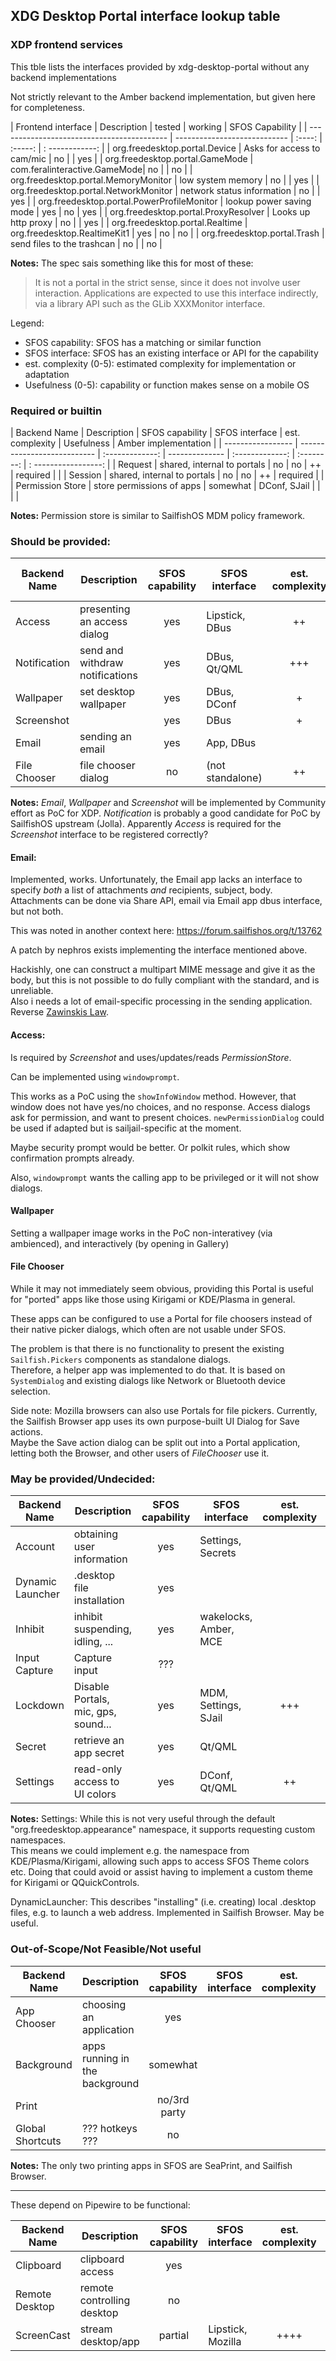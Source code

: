 ## XDG Desktop Portal interface lookup table

### XDP frontend services

This tble lists the interfaces provided by xdg-desktop-portal without any backend implementations

Not strictly relevant to the Amber backend implementation, but given here for completeness.

| Frontend interface                         | Description                  | tested | working | SFOS Capability |
| ------------------------------------------ | ---------------------------- | :----: | :-----: | : ------------: |
| org.freedesktop.portal.Device              | Asks for access to cam/mic   | no     |         | yes             |
| org.freedesktop.portal.GameMode            | com.feralinteractive.GameMode| no     |         | no              |
| org.freedesktop.portal.MemoryMonitor       | low system memory            | no     |         | yes             |
| org.freedesktop.portal.NetworkMonitor      | network status information   | no     |         | yes             |
| org.freedesktop.portal.PowerProfileMonitor | lookup power saving mode     | yes    |   no    | yes             |
| org.freedesktop.portal.ProxyResolver       | Looks up http proxy          | no     |         | yes             |
| org.freedesktop.portal.Realtime            | org.freedesktop.RealtimeKit1 | yes    |   no    | no              |
| org.freedesktop.portal.Trash               | send files to the trashcan   | no     |         | no              |

**Notes:**
The spec sais something like this for most of these:
> It is not a portal in the strict sense, since it does not involve user
> interaction. Applications are expected to use this interface indirectly, via
> a library API such as the GLib XXXMonitor interface.


Legend:

 - SFOS capability: SFOS has a matching or similar function
 - SFOS interface:  SFOS has an existing interface or API for the capability
 - est. complexity (0-5): estimated complexity for implementation or adaptation
 - Usefulness (0-5): capability or function makes sense on a mobile OS


### Required or builtin

| Backend Name      | Description                     | SFOS capability | SFOS interface | est. complexity | Usefulness | Amber implementation |
| ----------------- | ---------------------------     | :-------------: | -------------- | :-------------: | :--------: | : -----------------: |
|  Request          | shared, internal to portals     |      no         |     no         |     ++          | required   |                      |
|  Session          | shared, internal to portals     |      no         |     no         |     ++          | required   |                      |
|  Permission Store | store permissions of apps       |  somewhat       | DConf, SJail   |                 |            |                      |

**Notes:**
Permission store is similar to SailfishOS MDM policy framework.

### Should be provided:
| Backend Name      | Description                     | SFOS capability | SFOS interface | est. complexity | Usefulness | Amber implementation status    |
| ----------------- | ---------------------------     | :-------------: | -------------- | :-------------: | :--------: | :----------------------------: |
|  Access           | presenting an access dialog     |  yes            | Lipstick, DBus |   ++            |  required  |  partial, Jolla changes needed |
|  Notification     | send and withdraw notifications |  yes            | DBus, Qt/QML   |   +++           |  ++++      |  not started                   |
|  Wallpaper        | set desktop wallpaper           |  yes            | DBus, DConf    |   +             |  +++       |  experimental                  |
|  Screenshot       |                                 |  yes            | DBus           |   +             |            |  experimental                  |
|  Email            | sending an email                |  yes            | App, DBus      |                 |            |  partial                       |
|  File Chooser     | file chooser dialog             |  no             | (not standalone) | ++            |  +++       |  experimental                  |

**Notes:**
*Email*, *Wallpaper* and *Screenshot* will be implemented by Community effort as PoC for XDP.
*Notification* is probably a good candidate for PoC by SailfishOS upstream (Jolla).
Apparently *Access* is required for the *Screenshot* interface to be registered correctly?

#### Email:
Implemented, works.
Unfortunately, the Email app lacks an interface to specify *both* a list of
attachments *and* recipients, subject, body.
Attachments can be done via Share API, email via Email app dbus interface, but not both.

This was noted in another context here:
https://forum.sailfishos.org/t/13762

A patch by nephros exists implementing the interface mentioned above.

Hackishly, one can construct a multipart MIME message and give it as the body, but this is not
possible to do fully compliant with the standard, and is unreliable.  
Also i needs a lot of email-specific processing in the sending application.
Reverse [Zawinskis Law](https://www.catb.org/jargon/html/Z/Zawinskis-Law.html).

#### Access:
Is required by *Screenshot* and uses/updates/reads *PermissionStore*.

Can be implemented using `windowprompt`.

This works as a PoC using the `showInfoWindow` method. However, that window does
not have yes/no choices, and no response. Access dialogs ask for permission,
and want to present choices.
`newPermissionDialog` could be used if adapted but is sailjail-specific at the moment.

Maybe security prompt would be better. Or polkit rules, which show confirmation prompts already.

Also, `windowprompt` wants the calling app to be privileged or it will not show dialogs.

#### Wallpaper
Setting a wallpaper image works in the PoC non-interativey (via ambienced), and
interactively (by opening in Gallery)

#### File Chooser
While it may not immediately seem obvious, providing this Portal is useful for
"ported" apps like those using Kirigami or KDE/Plasma in general.

These apps can be configured to use a Portal for file choosers instead of their
native picker dialogs, which often are not usable under SFOS.

The problem is that there is no functionality to present the existing
`Sailfish.Pickers` components as standalone dialogs.  
Therefore, a helper app was implemented to do that. It is based on
`SystemDialog` and existing dialogs like Network or Bluetooth device selection.

Side note: Mozilla browsers can also use Portals for file pickers. Currently,
the Sailfish Browser app uses its own purpose-built UI Dialog for Save actions.  
Maybe the Save action dialog can be split out into a Portal application,
letting both the Browser, and other users of *FileChooser* use it.

### May be provided/Undecided:

| Backend Name      | Description                          | SFOS capability | SFOS interface    | est. complexity | Usefulness |
| ----------------- | ------------------------------------ | :-------------: | --------------    | :-------------: | :--------: |
|  Account          | obtaining user information           |  yes            | Settings, Secrets |                 |            |
|  Dynamic Launcher | .desktop file installation           |  yes            |                   |                 | +          |
|  Inhibit          | inhibit suspending, idling, ...      |  yes            | wakelocks, Amber, MCE |             | +++        |
|  Input Capture    | Capture input                        |  ???            |                   |                 |            |
|  Lockdown         | Disable Portals, mic, gps, sound...  |  yes            | MDM, Settings, SJail | +++          | +++        |
|  Secret           | retrieve an app secret               |  yes            | Qt/QML            |                 | +          |
|  Settings         | read-only access to UI colors        |  yes            | DConf, Qt/QML     |   ++            | +          |

**Notes:**
Settings: While this is not very useful through the default
"org.freedesktop.appearance" namespace, it supports requesting custom
namespaces.  
This means we could implement e.g. the namespace from KDE/Plasma/Kirigami, allowing such apps to access SFOS Theme colors etc.
Doing that could avoid or assist having to implement a custom theme for Kirigami or QQuickControls.

DynamicLauncher: This describes "installing" (i.e. creating) local .desktop
files, e.g. to launch a web address. Implemented in Sailfish Browser. May be
useful.

### Out-of-Scope/Not Feasible/Not useful

| Backend Name      | Description                     | SFOS capability | SFOS interface | est. complexity | Usefulness |
| ----------------- | ---------------------------     | :-------------: | -------------- | :-------------: | :--------: |
|  App Chooser      | choosing an application         |  yes            |                |                 |            |
|  Background       | apps running in the background  |  somewhat       |                |                 |            |
|  Print            |                                 |  no/3rd party   |                |                 |            |
|  Global Shortcuts | ??? hotkeys ???                 |  no             |                |                 |            |

**Notes:**
The only two printing apps in SFOS are SeaPrint, and Sailfish Browser.


----

These depend on Pipewire to be functional:

| Backend Name      | Description                     | SFOS capability | SFOS interface | est. complexity | Usefulness |
| ----------------- | ---------------------------     | :-------------: | -------------- | :-------------: | :--------: |
|  Clipboard        | clipboard access                |  yes            |                |                 |            |
|  Remote Desktop   | remote controlling desktop      |  no             |                |                 |  ++        |
|  ScreenCast       | stream desktop/app              |  partial        | Lipstick, Mozilla |  ++++        |  ++++      |
